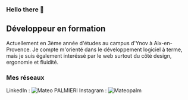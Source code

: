 ### Hello there 👋

<!--
**MateoPalmieri/MateoPalmieri** is a ✨ _special_ ✨ repository because its `README.md` (this file) appears on your GitHub profile.

Here are some ideas to get you started:

- 🔭 I’m currently working on ...
- 🌱 I’m currently learning ...
- 👯 I’m looking to collaborate on ...
- 🤔 I’m looking for help with ...
- 💬 Ask me about ...
- 📫 How to reach me: ...
- 😄 Pronouns: ...
- ⚡ Fun fact: ...
-->

## Développeur en formation

Actuellement en 3ème année d'études au campus d'Ynov à Aix-en-Provence.
Je compte m'orienté dans le développement logiciel à terme, mais je suis également interéssé par le web surtout du côté design, ergonomie et fluidité.

### Mes réseaux

LinkedIn : ![Mateo PALMIERI](https://www.instagram.com/mat.palm/)
Instagram : ![Mateopalm](https://www.linkedin.com/in/mateo-palmieri/)
